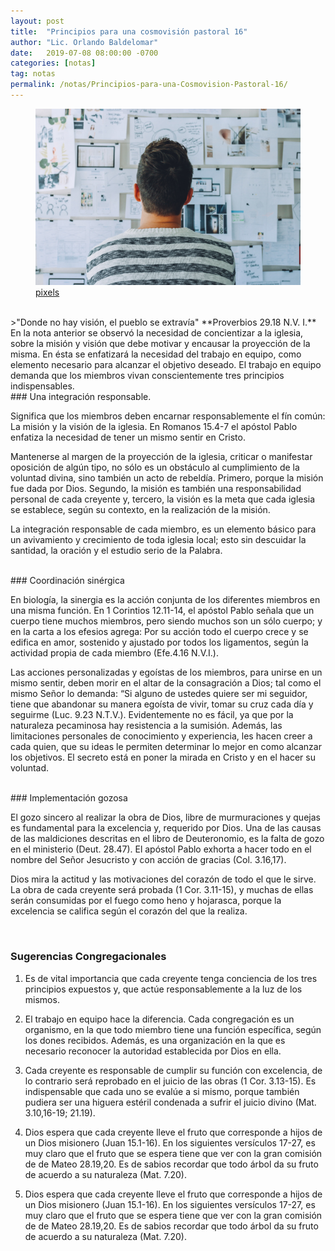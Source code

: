 ```yaml
---
layout: post
title:  "Principios para una cosmovisión pastoral 16"
author: "Lic. Orlando Baldelomar"
date:   2019-07-08 08:00:00 -0700
categories: [notas]
tag: notas
permalink: /notas/Principios-para-una-Cosmovision-Pastoral-16/
---
```

<figure>
<img src="/assets/img/cosmovision.jpeg" class="img-fluid" alt="Responsive image">
<figcaption><a href="https://www.pexels.com/">pixels</a></figcaption>
</figure>
<br>
>"Donde no hay visión, el pueblo se extravía"
**Proverbios 29.18 N.V. I.**

<br>
En la nota anterior se observó la necesidad de concientizar a la iglesia, sobre la misión y visión que debe motivar y encausar la proyección de la misma.  En ésta se enfatizará la necesidad del trabajo en equipo, como elemento necesario para alcanzar el objetivo deseado.  El trabajo en equipo demanda que los miembros vivan conscientemente tres  principios indispensables.

<br>
### Una integración responsable.

Significa que los miembros deben encarnar responsablemente el fín común: La misión y la visión de la iglesia. En Romanos 15.4-7 el apóstol Pablo enfatiza la necesidad de tener un mismo sentir en Cristo.

Mantenerse al margen de la proyección de la iglesia, criticar o manifestar oposición de algún tipo, no sólo es un obstáculo al cumplimiento de la voluntad divina, sino también un acto de rebeldía. Primero, porque la misión fue dada por Dios. Segundo, la misión es también una responsabilidad personal de cada creyente y, tercero, la visión es la meta que cada iglesia se establece, según su contexto, en la realización de la misión.

La integración responsable de cada miembro, es un elemento básico para un avivamiento y crecimiento de toda iglesia local; esto sin descuidar la santidad, la oración y el estudio serio de la Palabra.

<br>
### Coordinación sinérgica

En biología, la sinergia es la acción conjunta de los diferentes miembros en una misma función. En 1 Corintios 12.11-14, el apóstol Pablo señala que un cuerpo tiene muchos miembros, pero siendo muchos son un sólo cuerpo; y en la carta a los efesios agrega: Por su acción todo el cuerpo crece y se edifica en amor, sostenido y ajustado por todos los ligamentos, según la actividad propia de cada miembro (Efe.4.16 N.V.I.).

Las acciones personalizadas y egoístas de los miembros, para unirse en un mismo sentir, deben morir en el altar de la consagración a Dios; tal como el mismo Señor lo demanda: “Si alguno de ustedes quiere ser mi seguidor, tiene que abandonar su manera egoísta de vivir, tomar su cruz cada día y seguirme (Luc. 9.23 N.T.V.). Evidentemente no es fácil, ya que por la naturaleza pecaminosa hay resistencia a la sumisión. Además, las limitaciones personales de conocimiento y experiencia, les hacen creer a cada quien, que su ideas le permiten determinar lo mejor en como alcanzar los objetivos.  El secreto está en poner la mirada en Cristo y en el hacer su voluntad.

<br>
### Implementación gozosa

El gozo sincero al realizar la obra de Dios, libre de murmuraciones y quejas es fundamental para la excelencia y, requerido por Dios. Una de las causas de las maldiciones descritas en el libro de Deuteronomio, es la falta de gozo en el ministerio (Deut. 28.47). El apóstol Pablo exhorta a hacer todo en el nombre del Señor Jesucristo y con acción de gracias (Col. 3.16,17).

Dios mira la actitud y las motivaciones del corazón de todo el que le sirve. La obra de cada creyente será probada (1 Cor. 3.11-15), y muchas de ellas serán consumidas por el fuego como heno y hojarasca, porque la excelencia se califica según el corazón del que la realiza.

<br>
<h3 class="text-center">Sugerencias Congregacionales</h3>

1. Es de vital importancia que cada creyente tenga conciencia de los tres principios expuestos y, que actúe responsablemente a la luz de los mismos.


2. El trabajo en equipo hace la diferencia. Cada congregación es un organismo, en la que  todo miembro tiene una función específica, según los dones recibidos. Además, es una organización en la que es necesario reconocer la autoridad establecida por Dios en ella.


3. Cada creyente es responsable de cumplir su función con excelencia, de lo contrario será reprobado en el juicio de las obras (1 Cor. 3.13-15). Es indispensable que cada uno se evalúe a si mismo, porque también pudiera ser una higuera estéril condenada a sufrir el juicio divino (Mat. 3.10,16-19; 21.19).

4. Dios espera que cada creyente lleve el fruto que corresponde a hijos de un Dios misionero (Juan 15.1-16). En los siguientes versículos 17-27, es muy claro que el fruto que se espera tiene que ver con la gran comisión de de Mateo 28.19,20. Es de sabios recordar que todo árbol da su fruto de acuerdo a su naturaleza (Mat. 7.20).

5. Dios espera que cada creyente lleve el fruto que corresponde a hijos de un Dios misionero (Juan 15.1-16). En los siguientes versículos 17-27, es muy claro que el fruto que se espera tiene que ver con la gran comisión de de Mateo 28.19,20. Es de sabios recordar que todo árbol da su fruto de acuerdo a su naturaleza (Mat. 7.20).

<br>


